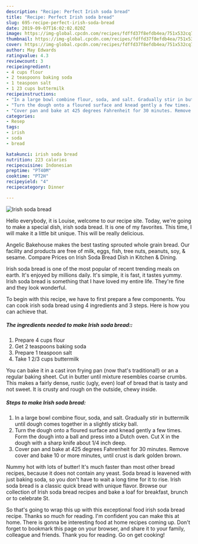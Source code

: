 ```yaml
---
description: "Recipe: Perfect Irish soda bread"
title: "Recipe: Perfect Irish soda bread"
slug: 695-recipe-perfect-irish-soda-bread
date: 2019-09-07T16:02:02.020Z
image: https://img-global.cpcdn.com/recipes/fdffd37f8efdb4ea/751x532cq70/irish-soda-bread-recipe-main-photo.jpg
thumbnail: https://img-global.cpcdn.com/recipes/fdffd37f8efdb4ea/751x532cq70/irish-soda-bread-recipe-main-photo.jpg
cover: https://img-global.cpcdn.com/recipes/fdffd37f8efdb4ea/751x532cq70/irish-soda-bread-recipe-main-photo.jpg
author: May Edwards
ratingvalue: 4.3
reviewcount: 3
recipeingredient:
- 4 cups flour
- 2 teaspoons baking soda
- 1 teaspoon salt
- 1 23 cups buttermilk
recipeinstructions:
- "In a large bowl combine flour, soda, and salt. Gradually stir in buttermilk until dough comes together in a slightly sticky ball."
- "Turn the dough onto a floured surface and knead gently a few times. Form the dough into a ball and press into a Dutch oven. Cut X in the dough with a sharp knife about 1/4 inch deep."
- "Cover pan and bake at 425 degrees Fahrenheit for 30 minutes. Remove cover and bake 10 or more minutes, until crust is dark golden brown."
categories:
- Resep
tags:
- irish
- soda
- bread

katakunci: irish soda bread
nutrition: 223 calories
recipecuisine: Indonesian
preptime: "PT40M"
cooktime: "PT2H"
recipeyield: "4"
recipecategory: Dinner

---
```



![Irish soda bread](https://img-global.cpcdn.com/recipes/fdffd37f8efdb4ea/751x532cq70/irish-soda-bread-recipe-main-photo.jpg)

Hello everybody, it is Louise, welcome to our recipe site. Today, we're going to make a special dish, irish soda bread. It is one of my favorites. This time, I will make it a little bit unique. This will be really delicious.

Angelic Bakehouse makes the best tasting sprouted whole grain bread. Our facility and products are free of milk, eggs, fish, tree nuts, peanuts, soy, &amp; sesame. Compare Prices on Irish Soda Bread Dish in Kitchen &amp; Dining.

Irish soda bread is one of the most popular of recent trending meals on earth. It's enjoyed by millions daily. It's simple, it is fast, it tastes yummy. Irish soda bread is something that I have loved my entire life. They're fine and they look wonderful.


To begin with this recipe, we have to first prepare a few components. You can cook irish soda bread using 4 ingredients and 3 steps. Here is how you can achieve that.

##### The ingredients needed to make Irish soda bread::

1. Prepare 4 cups flour
1. Get 2 teaspoons baking soda
1. Prepare 1 teaspoon salt
1. Take 1 2/3 cups buttermilk


You can bake it in a cast iron frying pan (now that&#39;s traditional!) or an a regular baking sheet. Cut in butter until mixture resembles coarse crumbs. This makes a fairly dense, rustic (ugly, even) loaf of bread that is tasty and not sweet. It is crusty and rough on the outside, chewy inside. 

##### Steps to make Irish soda bread:

1. In a large bowl combine flour, soda, and salt. Gradually stir in buttermilk until dough comes together in a slightly sticky ball.
1. Turn the dough onto a floured surface and knead gently a few times. Form the dough into a ball and press into a Dutch oven. Cut X in the dough with a sharp knife about 1/4 inch deep.
1. Cover pan and bake at 425 degrees Fahrenheit for 30 minutes. Remove cover and bake 10 or more minutes, until crust is dark golden brown.


Nummy hot with lots of butter! It&#39;s much faster than most other bread recipes, because it does not contain any yeast. Soda bread is leavened with just baking soda, so you don&#39;t have to wait a long time for it to rise. Irish soda bread is a classic quick bread with unique flavor. Browse our collection of Irish soda bread recipes and bake a loaf for breakfast, brunch or to celebrate St. 

So that's going to wrap this up with this exceptional food irish soda bread recipe. Thanks so much for reading. I'm confident you can make this at home. There is gonna be interesting food at home recipes coming up. Don't forget to bookmark this page on your browser, and share it to your family, colleague and friends. Thank you for reading. Go on get cooking!
